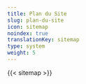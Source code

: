 ```yaml
---
title: Plan du Site
slug: plan-du-site
icon: sitemap
noindex: true
translationKey: sitemap
type: system
weight: 5
---
```

{{< sitemap >}}